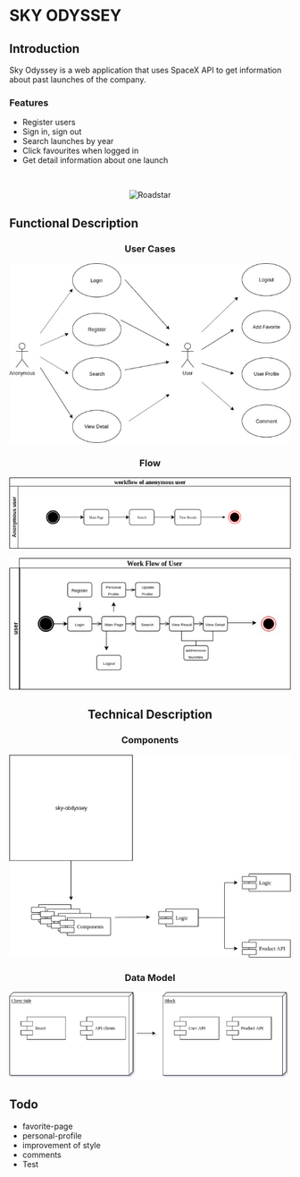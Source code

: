 # SKY ODYSSEY

## Introduction

Sky Odyssey is a web application that uses SpaceX API to get information about past launches of the company.

### Features

- Register users
- Sign in, sign out
- Search launches by year
- Click favourites when logged in
- Get detail information about one launch

<br>

<center>

![Roadstar](https://media.giphy.com/media/l4pTfBQTLOecArqSs/giphy.gif) 

</center>

## Functional Description

<center>

### User Cases

![User Cases](./user-cases.jpg)

### Flow

![Anonymous-Flow](./anony-flow.png)


![User-Flow](./flow.jpg)


## Technical Description

### Components

![components](./components.jpg)

### Data Model

![block](./block.jpg)

</center>

## Todo

- favorite-page
- personal-profile
- improvement of style
- comments
- Test

